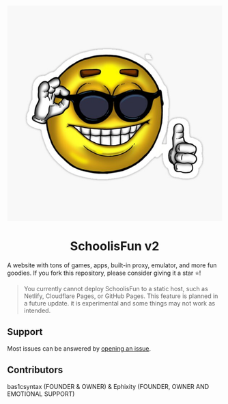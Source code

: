<div align="center">
  <img src="public/assets/images/1icon.png" />
  <h1>SchoolisFun v2</h1>
</div>
A website with tons of games, apps, built-in proxy, emulator, and more fun goodies. If you fork this repository, please consider giving it a star ⭐!

> You currently cannot deploy SchoolisFun to a static host, such as Netlify, Cloudflare Pages, or GitHub Pages. This feature is planned in a future update. it is experimental and some things may not work as intended.


## Support
Most issues can be answered by [opening an issue](https://github.com/bas1csyntax/schoolisfunxyz/issues).


## Contributors

bas1csyntax (FOUNDER & OWNER) & Ephixity (FOUNDER, OWNER AND EMOTIONAL SUPPORT)
